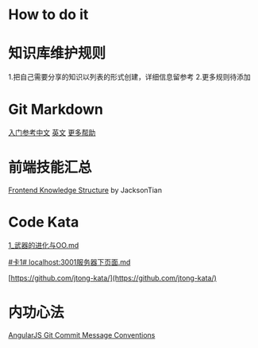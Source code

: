 How to do it
=========

知识库维护规则
=========
1.把自己需要分享的知识以列表的形式创建，详细信息留参考
2.更多规则待添加


Git Markdown
=========
[入门参考中文](http://equation85.github.io/blog/markdown-examples/)
[英文](https://help.github.com/articles/markdown-basics)
[更多帮助](https://help.github.com/articles/github-flavored-markdown)


前端技能汇总
=========
[Frontend Knowledge Structure](https://github.com/JacksonTian/fks) by JacksonTian


Code Kata
=========

[1_武器的进化与OO.md](https://gist.github.com/jtong/deaf54d5f7d3a44825b1)

[#卡1# localhost:3001服务器下页面.md](https://gist.github.com/jtong/6697173)

[https://github.com/jtong-kata/](https://github.com/jtong-kata/)

内功心法
=========

[AngularJS Git Commit Message Conventions](https://docs.google.com/document/d/1QrDFcIiPjSLDn3EL15IJygNPiHORgU1_OOAqWjiDU5Y/edit)

